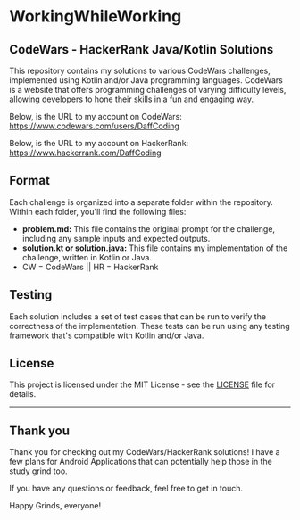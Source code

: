 # WorkingWhileWorking 

## CodeWars - HackerRank Java/Kotlin Solutions

This repository contains my solutions to various CodeWars challenges, implemented using Kotlin and/or Java programming languages. CodeWars is a website that offers programming challenges of varying difficulty levels, allowing developers to hone their skills in a fun and engaging way.

Below, is the URL to my account on CodeWars:
  https://www.codewars.com/users/DaffCoding 

Below, is the URL to my account on HackerRank:
  https://www.hackerrank.com/DaffCoding
  
## Format

Each challenge is organized into a separate folder within the repository. Within each folder, you'll find the following files:

- **problem.md:** This file contains the original prompt for the challenge, including any sample inputs and expected outputs.
- **solution.kt or solution.java:** This file contains my implementation of the challenge, written in Kotlin or Java.
- CW = CodeWars || HR = HackerRank


## Testing

Each solution includes a set of test cases that can be run to verify the correctness of the implementation. These tests can be run using any testing framework that's compatible with Kotlin and/or Java.

## License

This project is licensed under the MIT License - see the [LICENSE](LICENSE) file for details.


---

## Thank you 

Thank you for checking out my CodeWars/HackerRank solutions! I have a few plans for Android Applications that can potentially help those in the study grind too.

If you have any questions or feedback, feel free to get in touch. 

Happy Grinds, everyone!
